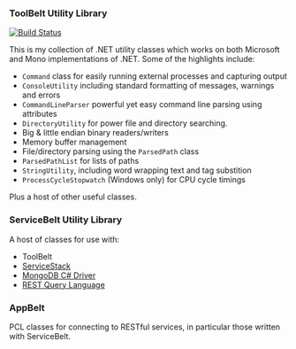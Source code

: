 ### ToolBelt Utility Library

[![Build Status](https://travis-ci.org/jlyonsmith/ToolBelt.svg?branch=master)](https://travis-ci.org/jlyonsmith/ToolBelt)

This is my collection of .NET utility classes which works on both Microsoft and Mono implementations of .NET. Some of the highlights include:

- `Command` class for easily running external processes and capturing output
- `ConsoleUtility` including standard formatting of messages, warnings and errors
- `CommandLineParser` powerful yet easy command line parsing using attributes
- `DirectoryUtility` for power file and directory searching.
- Big & little endian binary readers/writers
- Memory buffer management
- File/directory parsing using the `ParsedPath` class
- `ParsedPathList` for lists of paths
- `StringUtility`, including word wrapping text and tag substition
- `ProcessCycleStopwatch` (Windows only) for CPU cycle timings

Plus a host of other useful classes.

### ServiceBelt Utility Library

A host of classes for use with:

- ToolBelt
- [ServiceStack](https://github.com/ServiceStack/ServiceStack)
- [MongoDB C# Driver](https://github.com/mongodb/mongo-csharp-driver)
- [REST Query Language](https://github.com/jlyonsmith/Rql)

### AppBelt 

PCL classes for connecting to RESTful services, in particular those written with ServiceBelt.


